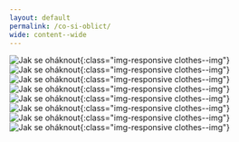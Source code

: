 ```yaml
---
layout: default
permalink: /co-si-oblict/
wide: content--wide
---
```

![Jak se oháknout](/assets/img/clothes/jak-se-ohaknout-1.jpg){:class="img-responsive clothes--img"}
![Jak se oháknout](/assets/img/clothes/jak-se-ohaknout-2.jpg){:class="img-responsive clothes--img"}
![Jak se oháknout](/assets/img/clothes/jak-se-ohaknout-3.png){:class="img-responsive clothes--img"}
![Jak se oháknout](/assets/img/clothes/jak-se-ohaknout-4.png){:class="img-responsive clothes--img"}
![Jak se oháknout](/assets/img/clothes/jak-se-ohaknout-5.png){:class="img-responsive clothes--img"}
![Jak se oháknout](/assets/img/clothes/jak-se-ohaknout-6.png){:class="img-responsive clothes--img"}
![Jak se oháknout](/assets/img/clothes/jak-se-ohaknout-7.png){:class="img-responsive clothes--img"}
![Jak se oháknout](/assets/img/clothes/jak-se-ohaknout-8.jpg){:class="img-responsive clothes--img"}

